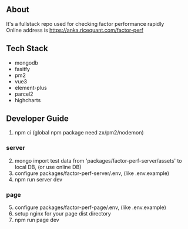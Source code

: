 ## About

It's a fullstack repo used for checking factor performance rapidly  
Online address is https://anka.ricequant.com/factor-perf

## Tech Stack

- mongodb
- fasitfy
- pm2
- vue3
- element-plus
- parcel2
- highcharts

## Developer Guide

1. npm ci (global npm package need zx/pm2/nodemon)

### server

2. mongo import test data from 'packages/factor-perf-server/assets' to local DB, (or use online DB)
3. configure packages/factor-perf-server/.env, (like .env.example)
4. npm run server dev

### page

5. configure packages/factor-perf-page/.env, (like .env.example)
6. setup nginx for your page dist directory
7. npm run page dev
